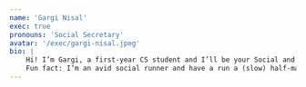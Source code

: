 ```yaml
---
name: 'Gargi Nisal'
exec: true
pronouns: 'Social Secretary'
avatar: '/exec/gargi-nisal.jpeg'
bio: |
    Hi! I’m Gargi, a first-year CS student and I’ll be your Social and Welfare Sec for 25/26! As well as vamping up code night and running some really varied and inclusive socials, I’ll be on hand to discuss any concerns and welfare issues. Despite being relatively new to AI, I love engaging with fun technical projects that have tangible outcomes, but I’m more than happy to chat about anything from TV shows to sport.
    Fun fact: I’m an avid social runner and have a run a (slow) half-marathon! I’m also Secretary for Run Soc 🙂
---
```

